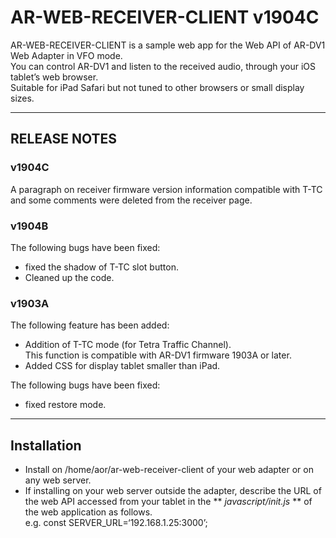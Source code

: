 # AR-WEB-RECEIVER-CLIENT v1904C  

AR-WEB-RECEIVER-CLIENT is a sample web app for the Web API of AR-DV1 Web Adapter in VFO mode.  
You can control AR-DV1 and listen to the received audio, through your iOS tablet’s web browser.  
Suitable for iPad Safari but not tuned to other browsers or small display sizes.

---

## RELEASE NOTES  
### v1904C  
A paragraph on receiver firmware version information compatible with T-TC and some comments were deleted from the receiver page.  

### v1904B  
The following bugs have been fixed:  
 - fixed the shadow of T-TC slot button.  
 - Cleaned up the code.  

### v1903A  
The following feature has been added:  
 - Addition of T-TC mode (for Tetra Traffic Channel).  
 This function is compatible with AR-DV1 firmware 1903A or later.  
 - Added CSS for display tablet smaller than iPad.  

The following bugs have been fixed:  
 - fixed restore mode.  

---
## Installation  
 - Install on /home/aor/ar-web-receiver-client of your web adapter or on any web server.  
 - If installing on your web server outside the adapter, describe the URL of the web API accessed from your tablet in the ** *javascript/init.js* ** of the web application as follows.  
	e.g. const SERVER_URL=‘192.168.1.25:3000’;  
